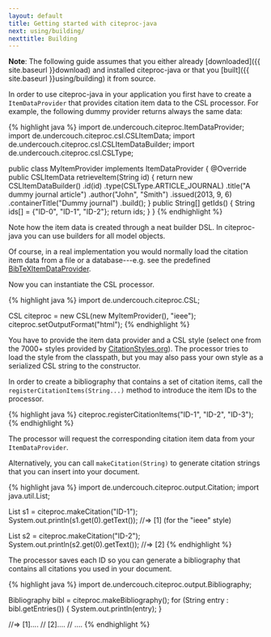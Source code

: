 ```yaml
---
layout: default
title: Getting started with citeproc-java
next: using/building/
nexttitle: Building
---
```


**Note**: The following guide assumes that you either already
[downloaded]({{ site.baseurl }}download) and installed citeproc-java
or that you [built]({{ site.baseurl }}using/building) it from source.

In order to use citeproc-java in your application you first have to
create a `ItemDataProvider` that provides
citation item data to the CSL processor. For example, the following
dummy provider returns always the same data:

{% highlight java %}
import de.undercouch.citeproc.ItemDataProvider;
import de.undercouch.citeproc.csl.CSLItemData;
import de.undercouch.citeproc.csl.CSLItemDataBuilder;
import de.undercouch.citeproc.csl.CSLType;

public class MyItemProvider implements ItemDataProvider {
    @Override
    public CSLItemData retrieveItem(String id) {
        return new CSLItemDataBuilder()
            .id(id)
            .type(CSLType.ARTICLE_JOURNAL)
            .title("A dummy journal article")
            .author("John", "Smith")
            .issued(2013, 9, 6)
            .containerTitle("Dummy journal")
            .build();
    }
    public String[] getIds() {
        String ids[] = {"ID-0", "ID-1", "ID-2"};
        return ids;
    }
}
{% endhighlight %}

Note how the item data is created through a neat builder DSL.
In citeproc-java you can use builders for all model objects.

Of course, in a real implementation you would normally load the
citation item data from a file or a database---e.g. see the predefined
<a href="{{ site.baseurl }}using/importers">BibTeXItemDataProvider</a>.

Now you can instantiate the CSL processor.

{% highlight java %}
import de.undercouch.citeproc.CSL;

CSL citeproc = new CSL(new MyItemProvider(), "ieee");
citeproc.setOutputFormat("html");
{% endhighlight %}

You have to provide the item data provider and a CSL style (select
one from the 7000+ styles provided by
[CitationStyles.org](http://citationstyles.org/styles/)). The
processor tries to load the style from the classpath, but you may
also pass your own style as a serialized CSL string to the
constructor.

In order to create a bibliography that contains a set of citation
items, call the `registerCitationItems(String...)` method to
introduce the item IDs to the processor.

{% highlight java %}
citeproc.registerCitationItems("ID-1", "ID-2", "ID-3");
{% endhighlight %}

The processor will request the corresponding citation item data
from your `ItemDataProvider`.

Alternatively, you can call `makeCitation(String)` to generate
citation strings that you can insert into your document.

{% highlight java %}
import de.undercouch.citeproc.output.Citation;
import java.util.List;

List<Citation> s1 = citeproc.makeCitation("ID-1");
System.out.println(s1.get(0).getText());
//=> [1] (for the "ieee" style)

List<Citation> s2 = citeproc.makeCitation("ID-2");
System.out.println(s2.get(0).getText());
//=> [2]
{% endhighlight %}

The processor saves each ID so you can generate a bibliography
that contains all citations you used in your document.

{% highlight java %}
import de.undercouch.citeproc.output.Bibliography;

Bibliography bibl = citeproc.makeBibliography();
for (String entry : bibl.getEntries()) {
    System.out.println(entry);
}

//=> [1]....
//   [2]....
//   ....
{% endhighlight %}
